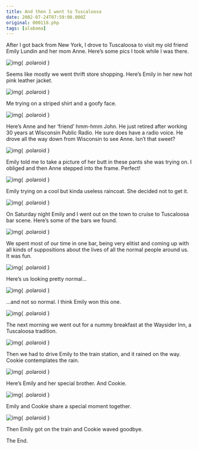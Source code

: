 ```yaml
---
title: And then I went to Tuscaloosa
date: 2002-07-24T07:59:00.000Z
original: 000118.php
tags: [alabama]
---
```


After I got back from New York, I drove to Tuscaloosa to visit my old friend Emily Lundin and her mom Anne. Here’s some pics I took while I was there.

![img](./01-emilys-new-jacket.jpg){ .polaroid }

Seems like mostly we went thrift store shopping. Here’s Emily in her new hot pink leather jacket.

![img](./02-tard-in-stripes.jpg){ .polaroid }

Me trying on a striped shirt and a goofy face.

![img](./03-anne-and-john.jpg){ .polaroid }

Here’s Anne and her ‘friend’ hmm-hmm John. He just retired after working 30 years at Wisconsin Public Radio. He sure does have a radio voice. He drove all the way down from Wisconsin to see Anne. Isn’t that sweet?

![img](./04-anne-and-emily.jpg){ .polaroid }

Emily told me to take a picture of her butt in these pants she was trying on. I obliged and then Anne stepped into the frame. Perfect!

![img](./05-emily-raincoat.jpg){ .polaroid }

Emily trying on a cool but kinda useless raincoat. She decided not to get it.

![img](./06-behind-bars.jpg){ .polaroid }

On Saturday night Emily and I went out on the town to cruise to Tuscaloosa bar scene. Here’s some of the bars we found.

![img](./07-snickers-mcgee.jpg){ .polaroid }

We spent most of our time in one bar, being very elitist and coming up with all kinds of suppositions about the lives of all the normal people around us. It was fun.

![img](./08-normal-people.jpg){ .polaroid }

Here’s us looking pretty normal…

![img](./09-not-so-normal-people.jpg){ .polaroid }

…and not so normal. I think Emily won this one.

![img](./10-at-the-waysider.jpg){ .polaroid }

The next morning we went out for a nummy breakfast at the Waysider Inn, a Tuscaloosa tradition.

![img](./11-cookie-contemplates-rain.jpg){ .polaroid }

Then we had to drive Emily to the train station, and it rained on the way. Cookie contemplates the rain.

![img](./13-emilys-special-brother.jpg){ .polaroid }

Here’s Emily and her special brother. And Cookie.

![img](./12-em-and-cookie.jpg){ .polaroid }

Emily and Cookie share a special moment together.

![img](./14-cookie-waves-goodbye.jpg){ .polaroid }

Then Emily got on the train and Cookie waved goodbye.

The End.
